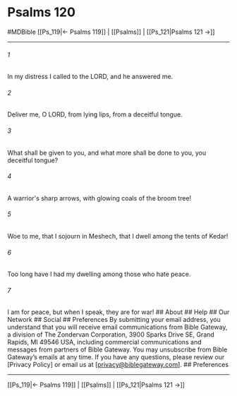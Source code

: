 # Psalms 120
#MDBible
[[Ps_119|← Psalms 119]] | [[Psalms]] | [[Ps_121|Psalms 121 →]]

***


###### 1 
In my distress I called to the LORD, and he answered me. 

###### 2 
Deliver me, O LORD, from lying lips, from a deceitful tongue. 

###### 3 
What shall be given to you, and what more shall be done to you, you deceitful tongue? 

###### 4 
A warrior's sharp arrows, with glowing coals of the broom tree! 

###### 5 
Woe to me, that I sojourn in Meshech, that I dwell among the tents of Kedar! 

###### 6 
Too long have I had my dwelling among those who hate peace. 

###### 7 
I am for peace, but when I speak, they are for war! ## About ## Help ## Our Network ## Social ## Preferences By submitting your email address, you understand that you will receive email communications from Bible Gateway, a division of The Zondervan Corporation, 3900 Sparks Drive SE, Grand Rapids, MI 49546 USA, including commercial communications and messages from partners of Bible Gateway. You may unsubscribe from Bible Gateway&rsquo;s emails at any time. If you have any questions, please review our [Privacy Policy] or email us at [privacy@biblegateway.com]. ## Preferences

***

[[Ps_119|← Psalms 119]] | [[Psalms]] | [[Ps_121|Psalms 121 →]]
